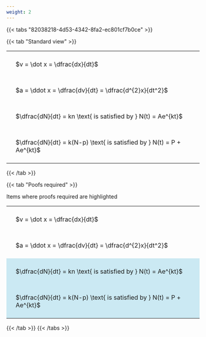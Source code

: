 ```yaml
---
weight: 2
---
```


{{< tabs "82038218-4d53-4342-8fa2-ec801cf7b0ce" >}}

{{< tab "Standard view" >}}

<style type="text/css">
#T_a0651 th.col_heading {
  text-align: left;
  font-size: 1em;
}
#T_a0651 td {
  text-align: left;
  font-size: 1em;
  padding: 1.5em;
}
</style>
<table id="T_a0651">
  <thead>
  </thead>
  <tbody>
    <tr>
      <td id="T_a0651_row0_col0" class="data row0 col0" >$v = \dot x = \dfrac{dx}{dt}$</td>
    </tr>
    <tr>
      <td id="T_a0651_row1_col0" class="data row1 col0" >$a = \ddot x = \dfrac{dv}{dt} = \dfrac{d^{2}x}{dt^2}$</td>
    </tr>
    <tr>
      <td id="T_a0651_row2_col0" class="data row2 col0" >$\dfrac{dN}{dt} = kn \text{ is satisfied by } N(t) = Ae^{kt}$</td>
    </tr>
    <tr>
      <td id="T_a0651_row3_col0" class="data row3 col0" >$\dfrac{dN}{dt} = k(N-p) \text{ is satisfied by } N(t) = P + Ae^{kt}$</td>
    </tr>
  </tbody>
</table>
{{< /tab >}}

{{< tab "Poofs required" >}}

Items where proofs required are highlighted 
<br>
<style type="text/css">
#T_227b3 th.col_heading {
  text-align: left;
  font-size: 1em;
}
#T_227b3 td {
  text-align: left;
  font-size: 1em;
  padding: 1.5em;
}
#T_227b3_row0_col0, #T_227b3_row1_col0 {
  background-color: rgba(0,0,0,0);
}
#T_227b3_row2_col0, #T_227b3_row3_col0 {
  background-color: rgba(0,150,200, 0.2);
}
</style>
<table id="T_227b3">
  <thead>
  </thead>
  <tbody>
    <tr>
      <td id="T_227b3_row0_col0" class="data row0 col0" >$v = \dot x = \dfrac{dx}{dt}$</td>
    </tr>
    <tr>
      <td id="T_227b3_row1_col0" class="data row1 col0" >$a = \ddot x = \dfrac{dv}{dt} = \dfrac{d^{2}x}{dt^2}$</td>
    </tr>
    <tr>
      <td id="T_227b3_row2_col0" class="data row2 col0" >$\dfrac{dN}{dt} = kn \text{ is satisfied by } N(t) = Ae^{kt}$</td>
    </tr>
    <tr>
      <td id="T_227b3_row3_col0" class="data row3 col0" >$\dfrac{dN}{dt} = k(N-p) \text{ is satisfied by } N(t) = P + Ae^{kt}$</td>
    </tr>
  </tbody>
</table>
{{< /tab >}}
{{< /tabs >}}